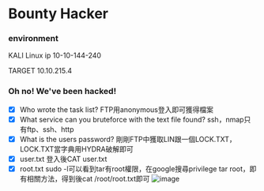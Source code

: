 Bounty Hacker
===

### environment
KALI Linux ip 10-10-144-240

TARGET 10.10.215.4
###  Oh no! We've been hacked!

- [x] Who wrote the task list? 
FTP用anonymous登入即可獲得檔案
- [x] What service can you bruteforce with the text file found?
ssh，nmap只有ftp、ssh、http
- [x] What is the users password? 
剛剛FTP中獲取LIN跟一個LOCK.TXT，LOCK.TXT當字典用HYDRA破解即可
- [x] user.txt
登入後CAT user.txt
- [x] root.txt
sudo -l可以看到tar有root權限，在google搜尋privilege tar root，即有相關方法，得到後cat /root/root.txt即可
![image](https://user-images.githubusercontent.com/67756786/192958374-5e935824-cc6b-4ab5-95ad-a25ffc4c0f18.png)
